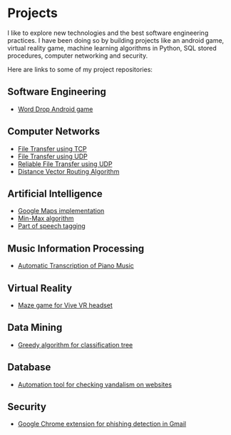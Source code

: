 # Projects
I like to explore new technologies and the best software engineering practices. I have been doing so by building projects like an android game, virtual reality game, machine learning algorithms in Python, SQL stored procedures, computer networking and security.

Here are links to some of my project repositories:

## Software Engineering
* [Word Drop Android game](https://github.com/rachhshruti/worddrop-android-game)

## Computer Networks
* [File Transfer using TCP](https://github.com/rachhshruti/file-transfer-tcp)
* [File Transfer using UDP](https://github.com/rachhshruti/file-transfer-udp)
* [Reliable File Transfer using UDP](https://github.com/rachhshruti/reliable-file-transfer-udp)
* [Distance Vector Routing Algorithm](https://github.com/rachhshruti/distance-vector-routing)

## Artificial Intelligence
* [Google Maps implementation](https://github.com/rachhshruti/google-maps)
* [Min-Max algorithm](https://github.com/rachhshruti/min-max-algorithm)
* [Part of speech tagging](https://github.com/rachhshruti/pos-tagging)
  
## Music Information Processing
* [Automatic Transcription of Piano Music](https://github.com/rachhshruti/automatic-music-transcription)

## Virtual Reality
* [Maze game for Vive VR headset](https://github.com/rachhshruti/maze-game-vr) 

## Data Mining
* [Greedy algorithm for classification tree](https://github.com/rachhshruti/classification-tree-greedy-algorithm)

## Database
* [Automation tool for checking vandalism on websites](https://github.com/rachhshruti/vandalism-check-stored-procedure)

## Security
* [Google Chrome extension for phishing detection in Gmail](https://github.com/rachhshruti/phishing-detection)

